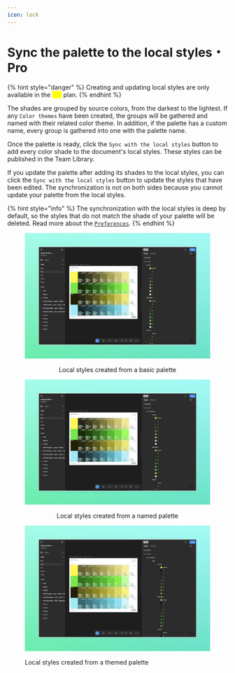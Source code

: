 ```yaml
---
icon: lock
---
```


# Sync the palette to the local styles・Pro

{% hint style="danger" %}
Creating and updating local styles are only available in the <mark style="color:yellow;">`Pro`</mark> plan.
{% endhint %}

The shades are grouped by source colors, from the darkest to the lightest. If any `Color themes` have been created, the groups will be gathered and named with their related color theme. In addition, if the palette has a custom name, every group is gathered into one with the palette name.

Once the palette is ready, click the `Sync with the local styles` button to add every color shade to the document's local styles. These styles can be published in the Team Library.

If you update the palette after adding its shades to the local styles, you can click the `Sync with the local styles` button to update the styles that have been edited. The synchronization is not on both sides because you cannot update your palette from the local styles.

{% hint style="info" %}
The synchronization with the local styles is deep by default, so the styles that do not match the shade of your palette will be deleted. Read more about the [`Preferences`](../manage-a-color-palette/update-your-preferences.md).
{% endhint %}

<div align="center" data-full-width="false"><figure><img src="../.gitbook/assets/sync_palette-styles-basic.jpeg" alt=""><figcaption><p>Local styles created from a basic palette</p></figcaption></figure></div>

<div align="center"><figure><img src="../.gitbook/assets/sync_palette-styles-named.jpeg" alt=""><figcaption><p>Local styles created from a named palette</p></figcaption></figure></div>

<figure><img src="../.gitbook/assets/sync_palette-styles-themed.jpeg" alt=""><figcaption><p>Local styles created from a themed palette</p></figcaption></figure>
